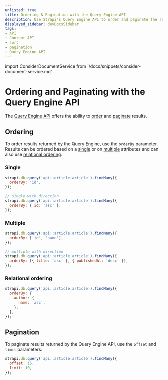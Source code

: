 ```yaml
---
unlisted: true
title: Ordering & Pagination with the Query Engine API
description: Use Strapi's Query Engine API to order and paginate the results of your queries.
displayed_sidebar: devDocsSidebar
tags:
- API
- Content API
- sort
- pagination
- Query Engine API
---
```


import ConsiderDocumentService from '/docs/snippets/consider-document-service.md'

# Ordering and Paginating with the Query Engine API

<ConsiderDocumentService />

The [Query Engine API](/dev-docs/api/query-engine) offers the ability to [order](#ordering) and [paginate](#pagination) results.

## Ordering

To order results returned by the Query Engine, use the `orderBy` parameter. Results can be ordered based on a [single](#single) or on [multiple](#multiple) attributes and can also use [relational ordering](#relational-ordering).

### Single

```js
strapi.db.query('api::article.article').findMany({
  orderBy: 'id',
});

// single with direction
strapi.db.query('api::article.article').findMany({
  orderBy: { id: 'asc' },
});
```

### Multiple

```js
strapi.db.query('api::article.article').findMany({
  orderBy: ['id', 'name'],
});

// multiple with direction
strapi.db.query('api::article.article').findMany({
  orderBy: [{ title: 'asc' }, { publishedAt: 'desc' }],
});
```

### Relational ordering

```js
strapi.db.query('api::article.article').findMany({
  orderBy: {
    author: {
      name: 'asc',
    },
  },
});
```

## Pagination

To paginate results returned by the Query Engine API, use the `offset` and `limit` parameters:

```js
strapi.db.query('api::article.article').findMany({
  offset: 15, 
  limit: 10,
});
```
